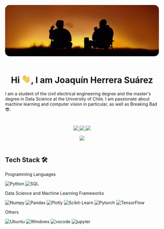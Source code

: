 <div align="center">
    <img src='banner.jpg' style="border-radius: 15px">
</div>
<br>

<h1 align="center">Hi <img src="https://raw.githubusercontent.com/ABSphreak/ABSphreak/master/gifs/Hi.gif" width="30px">, I am Joaquín Herrera Suárez </h1>

I am a student of the civil electrical engineering degree and the master's degree in Data Science at the University of Chile. I am passionate about machine learning and computer vision in particular, as well as Breaking Bad 😎.

</div>
<br>

<p align="center">
    <a href="https://www.linkedin.com/in/joaqu%C3%ADn-herrera-su%C3%A1rez/">
        <img src="https://img.shields.io/badge/LinkedIn-0077B5?style=for-the-badge&logo=linkedin&logoColor=white"/>
    </a>
    <a href="mailto:joaquin.herrera.0808@gmail.com">
        <img src="https://img.shields.io/badge/Gmail-D14836?style=for-the-badge&logo=gmail&logoColor=white"/>
    </a>
    <a href="cv_joaquin.pdf">
        <img src="https://img.shields.io/badge/Resume-Blue?style=for-the-badge&logoColor=white"/>
    </a>
</p>

<div align='center'>
<img src="https://github-readme-stats.vercel.app/api?username=Joaquin-HS&count_private=true&show_icons=true&custom_title=Github&theme=chartreuse-dark&bg_color=0,000000,130F40&layout=compact&border_radius=8">
</div>

<br>

## Tech Stack 🛠️

Programming Languages

![Python](https://img.shields.io/badge/Python-FFD43B?style=flat-square&logo=python&logoColor=blue)
![SQL](https://img.shields.io/badge/-SQL-000?&logo=MySQL&logoColor=4479A1)

Data Science and Machine Learning Frameworks

![Numpy](https://img.shields.io/badge/Numpy-777BB4?style=flat-square&logo=numpy&logoColor=white])
![Pandas](https://img.shields.io/badge/Pandas-2C2D72?style=flat-square&logo=pandas&logoColor=white])
![Plotly](https://img.shields.io/badge/Plotly-239120?style=flat-square&logo=plotly&logoColor=white])
![Scikit-Learn](https://img.shields.io/badge/scikit_learn-F7931E?style=flat-square&logo=scikit-learn&logoColor=white])
![Pytorch](https://img.shields.io/badge/PyTorch-EE4C2C?style=flat-square&logo=pytorch&logoColor=white])
![TensorFlow](https://img.shields.io/badge/TensorFlow-%23FF6F00.svg?style=for-the-badge&logo=TensorFlow&logoColor=white)


Others

![Ubuntu](https://img.shields.io/badge/Ubuntu-E95420?style=flat-square&logo=ubuntu&logoColor=white)
![Windows](https://img.shields.io/badge/Windows-0078D6?style=flat-square&logo=windows&logoColor=white)
![vscode](https://img.shields.io/badge/VSCode-0078D4?style=flat-square&logo=visual%20studio%20code&logoColor=white)
![jupyter](https://img.shields.io/badge/Jupyter-F37626.svg?&style=flat-square&logo=Jupyter&logoColor=white)
